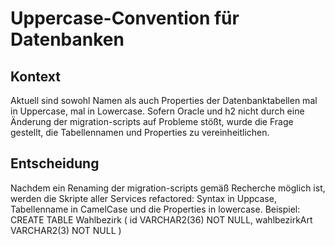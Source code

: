 # Uppercase-Convention für Datenbanken

## Kontext

Aktuell sind sowohl Namen als auch Properties der Datenbanktabellen mal in Uppercase, mal in Lowercase.
Sofern Oracle und h2 nicht durch eine Änderung der migration-scripts auf Probleme stößt, wurde die Frage gestellt, die
Tabellennamen und Properties zu vereinheitlichen.

## Entscheidung

Nachdem ein Renaming der migration-scripts gemäß Recherche möglich ist, werden die Skripte aller Services refactored:
Syntax in Uppcase, Tabellenname in CamelCase und die Properties in lowercase.
Beispiel:
CREATE TABLE Wahlbezirk
(
id VARCHAR2(36) NOT NULL,
wahlbezirkArt VARCHAR2(3)  NOT NULL
)